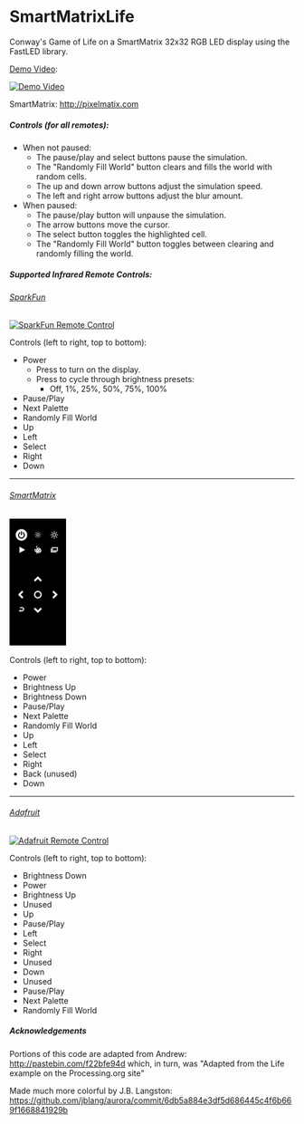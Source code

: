 SmartMatrixLife
=================

Conway's Game of Life on a SmartMatrix 32x32 RGB LED display using the FastLED library.

[Demo Video](https://www.youtube.com/watch?v=lLjxPQNDcus):

[![Demo Video](http://img.youtube.com/vi/lLjxPQNDcus/0.jpg)](https://www.youtube.com/watch?v=lLjxPQNDcus)

SmartMatrix: http://pixelmatix.com

##### Controls (for all remotes):

* When not paused:
  * The pause/play and select buttons pause the simulation.
  * The "Randomly Fill World" button clears and fills the world with random cells.
  * The up and down arrow buttons adjust the simulation speed.
  * The left and right arrow buttons adjust the blur amount.
* When paused:
  * The pause/play button will unpause the simulation.
  * The arrow buttons move the cursor.
  * The select button toggles the highlighted cell.
  * The "Randomly Fill World" button toggles between clearing and randomly filling the world.

##### Supported Infrared Remote Controls:

###### [SparkFun](https://www.sparkfun.com/products/11759)
[![SparkFun Remote Control](https://cdn.sparkfun.com/r/92-92/assets/parts/7/9/8/6/11759-01.jpg "SparkFun Remote Control")](https://www.sparkfun.com/products/11759)

Controls (left to right, top to bottom):

* Power
  * Press to turn on the display.
  * Press to cycle through brightness presets:
    * Off, 1%, 25%, 50%, 75%, 100%
* Pause/Play
* Next Palette
* Randomly Fill World
* Up
* Left
* Select
* Right
* Down

-------------------------------------------------------------------

###### [SmartMatrix](http://docs.pixelmatix.com/SmartMatrix/postkick.html)
[![SmartMatrix Remote Control](SmartMatrix-Remote.png "SmartMatrix Remote Control")](http://docs.pixelmatix.com/SmartMatrix/postkick.html)

Controls (left to right, top to bottom):

* Power
* Brightness Up
* Brightness Down
* Pause/Play
* Next Palette
* Randomly Fill World
* Up
* Left
* Select
* Right
* Back (unused)
* Down

--------------------------------------------------------

###### [Adafruit](https://www.adafruit.com/products/389)
[![Adafruit Remote Control](https://cdn-shop.adafruit.com/145x109/389-03.jpg "Adafruit Remote Control")](https://www.adafruit.com/products/389)

Controls (left to right, top to bottom):

* Brightness Down
* Power
* Brightness Up
* Unused
* Up
* Pause/Play
* Left
* Select
* Right
* Unused
* Down
* Unused
* Pause/Play
* Next Palette
* Randomly Fill World

##### Acknowledgements

Portions of this code are adapted from Andrew: http://pastebin.com/f22bfe94d
which, in turn, was "Adapted from the Life example on the Processing.org site"

Made much more colorful by J.B. Langston: https://github.com/jblang/aurora/commit/6db5a884e3df5d686445c4f6b669f1668841929b
